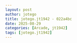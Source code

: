 ```yaml
---
layout: post
author: jotego
title: jotego.jt1942 - 022a4bc
date: 2025-08-29
categories: [Arcade, jt1942]
tags: [jotego.jt1942]
---
```


